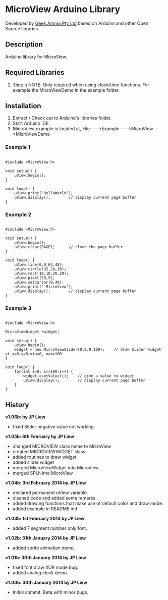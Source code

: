# MicroView Arduino Library

Developed by [Geek Ammo Pty Ltd](http://www.geekammo.com) based on Arduino and other Open Source libraries.  

## Description

Arduino library for MicroView.  

## Required Libraries

1. [Time.h](http://www.pjrc.com/teensy/td_libs_Time.html) NOTE: Only required when using clock/time functions.  For example the MicroViewDemo in the example folder.

## Installation

1. Extract / Check out to Arduino's libraries folder.
2. Start Arduino IDE.
3. MicroView example is located at, File--->Example--->MicroView--->MicroViewDemo

### Example 1
<pre><code>
#include &lt;MicroView.h&gt;

void setup() {
	uView.begin();
}

void loop() {
	uView.print("HelloWorld");
	uView.display();		// display current page buffer
}
</code></pre>

### Example 2
<pre><code>
#include &lt;MicroView.h&gt;

void setup() {
	uView.begin();
	uView.clear(PAGE);		// clear the page buffer
}

void loop() {
	uView.line(0,0,64,48);
	uView.circle(32,24,10);
	uView.rect(10,10,20,20);
	uView.pixel(50,5);
	uView.setCursor(0,40);
	uView.print(" MicroView");
	uView.display();		// display current page buffer
}
</code></pre>

### Example 3
<pre><code>
#include &lt;MicroView.h&gt;

MicroViewWidget *widget;

void setup() {
	uView.begin();
	widget = new MicroViewSlider(0,0,0,100);	// draw Slider widget at x=0,y=0,min=0, max=100
}

void loop() {
	for(int i=0; i<=100;i++) {
		widget->setValue(i);	// give a value to widget
		uView.display();		// display current page buffer
	}
}
</code></pre>

## History
**v1.06b:  by JP Liew**
* fixed Slider negative value not working

**v1.05b: 6th February by JP Liew**
* changed MICROVIEW class name to MicroView
* created MICROVIEWWIDGET class
* added routines to draw widget
* added slider widget
* merged MicroViewWidget into MicroView
* merged SPI.h into MicroView 

**v1.04b: 3rd February 2014 by JP Liew**
* declared permanent uView variable.
* cleaned code and added some remarks.
* added drawing functions that make use of default color and draw mode.
* added example in README.md

**v1.03b: 1st February 2014 by JP Liew**  
* added 7 segment number only font.

**v1.02b: 31th January 2014 by JP Liew**  
* added sprite animation demo.  

**v1.01b:	30th January 2014 by JP Liew**  
* fixed font draw XOR mode bug.  
* added analog clock demo.

**v1.00b:	30th January 2014 by JP Liew**  
* Initial commit.  Beta with minor bugs.